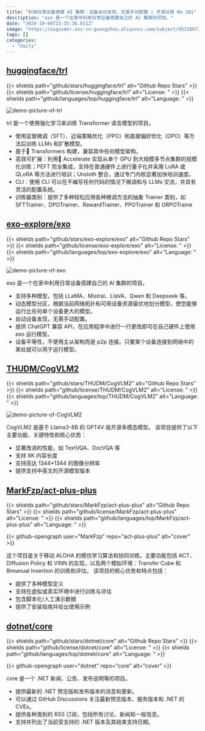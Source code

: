 ```yaml
---
title: "利用日常设备搭建 AI 集群：设备自动发现，无需手动配置 | 开源日报 No.381"
description: "exo 是一个在家中利用日常设备搭建自己的 AI 集群的项目。"
date: "2024-10-04T23:35:36.811Z"
image: "https://osguider.oss-cn-guangzhou.aliyuncs.com/subject/d52186f2116145a6ed6e1d85f29ff536.png"
tags: []
categories:
  - "daily"
---
```


## [huggingface/trl](https://github.com/huggingface/trl)

{{< shields path="github/stars/huggingface/trl" alt="Github Repo Stars" >}} {{< shields path="github/license/huggingface/trl" alt="License: " >}} {{< shields path="github/languages/top/huggingface/trl" alt="Language: " >}}

![demo-picture-of-trl](https://picgo-daily.oss-cn-guangzhou.aliyuncs.com/picgo-daily/2024/d9c79dc89dfd7928de85cc917bfdea04.png)

trl 是一个使用强化学习来训练 Transformer 语言模型的项目。

- 使用监督微调（SFT）、近端策略优化（PPO）和直接偏好优化（DPO）等方法后训练 LLMs 和扩散模型。
- 基于🤗 Transformers 构建，兼容其中任何模型架构。
- 高效可扩展：利用🤗 Accelerate 实现从单个 GPU 到大规模多节点集群的规模化训练；PEFT 完全集成，支持在普通硬件上进行量子化并采用 LoRA 或 QLoRA 等方法进行培训；Unsloth 整合，通过专门内核显著加快培训速度。
- CLI：使用 CLI 可以在不编写任何代码的情况下微调和与 LLMs 交流，并具有灵活的配置系统。
- 训练器类别：提供了多种轻松应用各种微调方法的抽象 Trainer 类别，如 SFTTrainer、DPOTrainer、RewardTrainer、PPOTrainer 和 ORPOTraine
  
## [exo-explore/exo](https://github.com/exo-explore/exo)

{{< shields path="github/stars/exo-explore/exo" alt="Github Repo Stars" >}} {{< shields path="github/license/exo-explore/exo" alt="License: " >}} {{< shields path="github/languages/top/exo-explore/exo" alt="Language: " >}}

![demo-picture-of-exo](https://static.osguider.com/subject/github/exo-explore/exo/02a1c6497dac5e82047e77c4a3fb1e89.png)

exo 是一个在家中利用日常设备搭建自己的 AI 集群的项目。

- 支持多种模型，包括 LLaMA、Mistral、LlaVA、Qwen 和 Deepseek 等。
- 动态模型分区，根据当前网络拓扑和可用设备资源最优地划分模型，使您能够运行比任何单个设备更大的模型。
- 自动设备发现，无需手动配置。
- 提供 ChatGPT 兼容 API，在应用程序中进行一行更改即可在自己硬件上使用 exo 运行模型。
- 设备平等性，不使用主从架构而是 p2p 连接。只要某个设备连接到网络中的某处就可以用于运行模型。
  
## [THUDM/CogVLM2](https://github.com/THUDM/CogVLM2)

{{< shields path="github/stars/THUDM/CogVLM2" alt="Github Repo Stars" >}} {{< shields path="github/license/THUDM/CogVLM2" alt="License: " >}} {{< shields path="github/languages/top/THUDM/CogVLM2" alt="Language: " >}}

![demo-picture-of-CogVLM2](https://static.osguider.com/subject/github/THUDM/CogVLM2/247a95615b06384ffc832a73545fa88d.jpeg)

CogVLM2 是基于 Llama3-8B 的 GPT4V 级开源多模态模型。
该项目提供了以下主要功能、关键特性和核心优势：

- 显著改进的性能，如 TextVQA、DocVQA 等
- 支持 8K 内容长度
- 支持高达 1344*1344 的图像分辨率
- 提供支持中英文的开源模型版本
  
## [MarkFzp/act-plus-plus](https://github.com/MarkFzp/act-plus-plus)

{{< shields path="github/stars/MarkFzp/act-plus-plus" alt="Github Repo Stars" >}} {{< shields path="github/license/MarkFzp/act-plus-plus" alt="License: " >}} {{< shields path="github/languages/top/MarkFzp/act-plus-plus" alt="Language: " >}}

{{< github-opengraph user="MarkFzp" repo="act-plus-plus" alt="cover" >}}

这个项目是关于移动 ALOHA 的模仿学习算法和协同训练。主要功能包括 ACT、Diffusion Policy 和 VINN 的实现，以及两个模拟环境：Transfer Cube 和 Bimanual Insertion 的训练和评估。
该项目的核心优势和特点包括：

- 提供了多种模型定义
- 支持在虚拟或真实环境中进行训练与评估
- 包含脚本化/人工演示数据
- 提供了安装指南并给出使用示例
  
## [dotnet/core](https://github.com/dotnet/core)

{{< shields path="github/stars/dotnet/core" alt="Github Repo Stars" >}} {{< shields path="github/license/dotnet/core" alt="License: " >}} {{< shields path="github/languages/top/dotnet/core" alt="Language: " >}}

{{< github-opengraph user="dotnet" repo="core" alt="cover" >}}

core 是一个 .NET 新闻、公告、发布说明等的项目。

- 提供最新的 .NET 预览版和发布版本的消息和更新。
- 可以通过 GitHub Discussions 关注最新预览版本、服务版本和 .NET 的 CVEs。
- 提供各种类别的 RSS 订阅，包括所有讨论、新闻和一般信息。
- 支持并列出了当前受支持的 .NET 版本及其结束支持日期。
  
